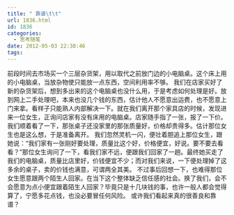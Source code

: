 ```yaml
---
title: " 靠谱\t\t"
url: 1836.html
id: 1836
categories:
  - 思考随笔
date: 2012-05-03 22:38:46
tags:
---
```


前段时间去市场买一个三层杂货架，用以取代之前放门边的小电脑桌。这个床上用的小电脑桌，当放杂物使只能放一点东西，空间利用率不够。 我们在店家买好了新的杂货架后，想到多出来的这个电脑桌也没什么用，于是考虑如何处理是好。放到网上二手处理吧，本来也没几个钱的东西，估计他人不愿意出运费，也不愿意上门来拿。看样子只能熟人内部解决一下。就在我们离开那个家具店的时候，发现进来一位女生，正询问店家有没有床用的电脑桌。店家随手指了一张，报了一下价。我们顺着看了一下，那张桌子还没家里的那张质量好，价格却贵得多。估计那位女生也是这么想，于是准备离开。 我们忽然灵机一闪，便壮着胆追上那位女生，跟她说：“我们家有一张刚好要处理，质量比这个好，价格便宜，好说。要不要去看看？”那位女生询问了一下，看我们家不远，便跟我们回家了一趟。最终她买走了我们的电脑桌，质量比店里好，价钱便宜不少；而对我们来说，一下便处理掉了这多余的桌子，卖的价钱也满意，可谓两全其美。 不过事后回想一下，也难得那位女生愿意跟两个陌生人回家。在当下这个整体缺乏信任感的社会。换了我们，会不会愿意为点小便宜跟着陌生人回家？毕竟只是十几块钱的事，也许一般人都会觉得算了，宁愿多花点钱，也没必要冒任何风险。 或许我们看起来真的很善良和靠谱？